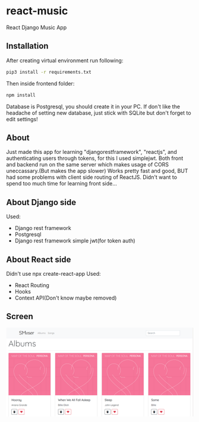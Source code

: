 # react-music
React Django Music App
## Installation
After creating virtual environment run following:
```bash
pip3 install -r requirements.txt
```
Then inside frontend folder:
```bash
npm install
```
Database is Postgresql, you should create it in your PC.
If don't like the headache of setting new database, just stick with SQLite but don't forget to edit settings!
## About
Just made this app for learning "djangorestframework", "reactjs", and authenticating users through tokens, for this I used simplejwt.
Both front and backend run on the same server which makes usage of CORS uneccassary.(But makes the app slower)
Works pretty fast and good, BUT had some problems with client side routing of ReactJS.
Didn't want to spend too much time for learning front side...
## About Django side
Used:
* Django rest framework
* Postgresql
* Django rest framework simple jwt(for token auth)
## About React side
Didn't use npx create-react-app
Used:
* React Routing
* Hooks
* Context API(Don't know maybe removed)
## Screen
![Screen](https://github.com/14DENDIK/react-music/blob/master/media/re.png)
